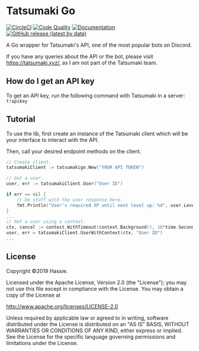 # Tatsumaki Go 
[![CircleCI](https://img.shields.io/circleci/build/github/hassieswift621/tatsumaki-go/master?logo=circleci&style=flat-square&token=ef3f8f3985ba716ddabea3c9599f19ccd7307a55)](https://circleci.com/gh/hassieswift621/tatsumaki-go)
[![Code Quality](https://img.shields.io/codacy/grade/444a66fab315470a98dc427bf0e6ef4f?logo=codacy&style=flat-square)](https://www.codacy.com/manual/hassieswift621/tatsumaki-go?utm_source=github.com&amp;utm_medium=referral&amp;utm_content=hassieswift621/tatsumaki-go&amp;utm_campaign=Badge_Grade)
[![Documentation](https://img.shields.io/badge/godoc-reference-blue?logo=go&style=flat-square)](http://godoc.org/github.com/hassieswift621/tatsumaki-go)
[![GitHub release (latest by date)](https://img.shields.io/github/v/release/hassieswift621/tatsumaki-go?logo=go&style=flat-square)](https://github.com/hassieswift621/tatsumaki-go/releases)

A Go wrapper for Tatsumaki's API, one of the most popular bots on Discord.

If you have any queries about the API or the bot, please visit <https://tatsumaki.xyz/>,
as I am not part of the Tatsumaki team.

## How do I get an API key
To get an API key, run the following command with Tatsumaki in a server: ``t!apikey``

## Tutorial
To use the lib, first create an instance of the Tatsumaki client which will be 
your interface to interact with the API.

Then, call your desired endpoint methods on the client.

```go
// Create client.
tatsumakiClient := tatsumakigo.New("YOUR API TOKEN")

// Get a user.
user, err := tatsumakiClient.User("User ID")

if err == nil {
	// Do stuff with the user response here.
	fmt.Println("User's required XP until next level up: %d", user.LevelProgress.RequiredXp)
}
...
// Get a user using a context.
ctx, cancel := context.WithTimeout(context.Background(), 10*time.Second)
user, err = tatsumakiClient.UserWithContext(ctx, "User ID")
...
```

## License
Copyright &copy;2019 Hassie.

Licensed under the Apache License, Version 2.0 (the "License");
you may not use this file except in compliance with the License.
You may obtain a copy of the License at

<http://www.apache.org/licenses/LICENSE-2.0>

Unless required by applicable law or agreed to in writing, software
distributed under the License is distributed on an "AS IS" BASIS,
WITHOUT WARRANTIES OR CONDITIONS OF ANY KIND, either express or implied.
See the License for the specific language governing permissions and
limitations under the License.
